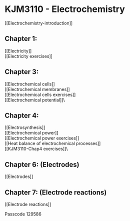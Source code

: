 # KJM3110 - Electrochemistry

[[Electrochemistry-introduction]]


## Chapter 1: 
[[Electricity]]\
[[Electricity exercises]]


## Chapter 3: 

[[Electrochemical cells]]\
[[Electrochemical membranes]]\
[[Electrochemical cells exercises]]\
[[Electrochemical potential]]\


## Chapter 4: 

[[Electrosynthesis]]\
[[Electrochemical power]]\
[[Electrochemical power exercises]]\
[[Heat balance of electrochemical processes]]\
[[KJM3110-Chap4 exercises]]\


## Chapter 6: (Electrodes)

[[Electrodes]]


## Chapter 7: (Electrode reactions)

[[Electrode reactions]]


Passcode 129586